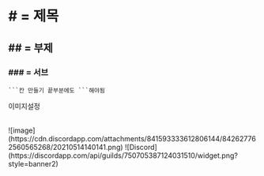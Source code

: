 # # = 제목
## ## = 부제
### ### = 서브


```
```칸 만들기 끝부분에도 ```해야됨
```

이미지설정

<br />
![image](https://cdn.discordapp.com/attachments/841593333612806144/842627762560565268/20210514140141.png)
![Discord](https://discordapp.com/api/guilds/750705387124031510/widget.png?style=banner2)
